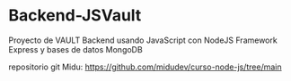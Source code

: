 # Backend-JSVault
Proyecto de VAULT Backend usando JavaScript con NodeJS Framework Express y bases de datos MongoDB

repositorio git Midu: https://github.com/midudev/curso-node-js/tree/main

